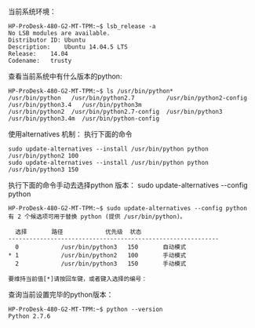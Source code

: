 当前系统环境：
```
HP-ProDesk-480-G2-MT-TPM:~$ lsb_release -a
No LSB modules are available.
Distributor ID:	Ubuntu
Description:	Ubuntu 14.04.5 LTS
Release:	14.04
Codename:	trusty
```
查看当前系统中有什么版本的python:
```
HP-ProDesk-480-G2-MT-TPM:~$ ls /usr/bin/python*
/usr/bin/python   /usr/bin/python2.7         /usr/bin/python2-config  /usr/bin/python3.4   /usr/bin/python3m
/usr/bin/python2  /usr/bin/python2.7-config  /usr/bin/python3         /usr/bin/python3.4m  /usr/bin/python-config

```

使用alternatives  机制：
执行下面的命令
```
sudo update-alternatives --install /usr/bin/python python /usr/bin/python2 100
sudo update-alternatives --install /usr/bin/python python /usr/bin/python3 150
```

执行下面的命令手动去选择python 版本：
 sudo update-alternatives --config python
```
HP-ProDesk-480-G2-MT-TPM:~$ sudo update-alternatives --config python
有 2 个候选项可用于替换 python (提供 /usr/bin/python)。

  选择       路径            优先级  状态
------------------------------------------------------------
  0            /usr/bin/python3   150       自动模式
* 1            /usr/bin/python2   100       手动模式
  2            /usr/bin/python3   150       手动模式

要维持当前值[*]请按回车键，或者键入选择的编号：

```
查询当前设置完毕的python版本：
```
HP-ProDesk-480-G2-MT-TPM:~$ python --version
Python 2.7.6

```
